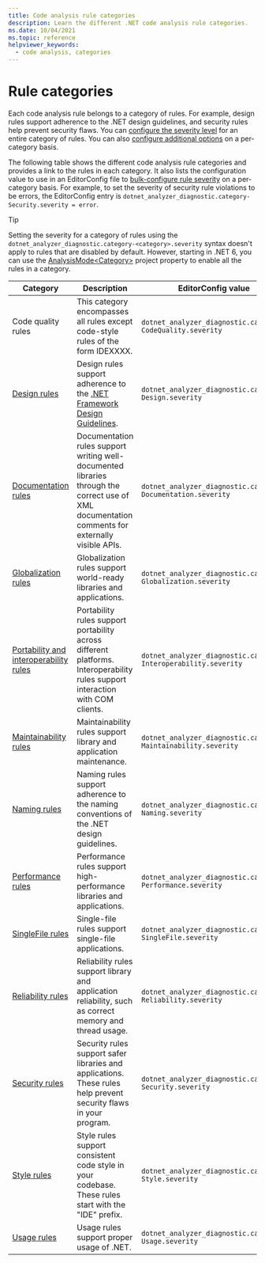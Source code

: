 ```yaml
---
title: Code analysis rule categories
description: Learn the different .NET code analysis rule categories.
ms.date: 10/04/2021
ms.topic: reference
helpviewer_keywords:
  - code analysis, categories
---
```

# Rule categories

Each code analysis rule belongs to a category of rules. For example, design rules support adherence to the .NET design guidelines, and security rules help prevent security flaws. You can [configure the severity level](configuration-options.md#scope) for an entire category of rules. You can also [configure additional options](code-quality-rule-options.md#category-of-rules) on a per-category basis.

The following table shows the different code analysis rule categories and provides a link to the rules in each category. It also lists the configuration value to use in an EditorConfig file to [bulk-configure rule severity](configuration-options.md#severity-level) on a per-category basis. For example, to set the severity of security rule violations to be errors, the EditorConfig entry is `dotnet_analyzer_diagnostic.category-Security.severity = error`.

> [!TIP]
> Setting the severity for a category of rules using the `dotnet_analyzer_diagnostic.category-<category>.severity` syntax doesn't apply to rules that are disabled by default. However, starting in .NET 6, you can use the [AnalysisMode\<Category>](../../core/project-sdk/msbuild-props.md#analysismodecategory) project property to enable all the rules in a category.

| Category | Description | EditorConfig value |
| - | - | - |
| Code quality rules | This category encompasses all rules except code-style rules of the form IDEXXXX. | `dotnet_analyzer_diagnostic.category-CodeQuality.severity` |
| [Design rules](quality-rules/design-warnings.md) | Design rules support adherence to the [.NET Framework Design Guidelines](../../standard/design-guidelines/index.md). | `dotnet_analyzer_diagnostic.category-Design.severity` |
| [Documentation rules](quality-rules/documentation-warnings.md) | Documentation rules support writing well-documented libraries through the correct use of XML documentation comments for externally visible APIs. | `dotnet_analyzer_diagnostic.category-Documentation.severity` |
| [Globalization rules](quality-rules/globalization-warnings.md) | Globalization rules support world-ready libraries and applications. | `dotnet_analyzer_diagnostic.category-Globalization.severity` |
| [Portability and interoperability rules](quality-rules/interoperability-warnings.md) | Portability rules support portability across different platforms. Interoperability rules support interaction with COM clients. | `dotnet_analyzer_diagnostic.category-Interoperability.severity` |
| [Maintainability rules](quality-rules/maintainability-warnings.md) | Maintainability rules support library and application maintenance. | `dotnet_analyzer_diagnostic.category-Maintainability.severity` |
| [Naming rules](quality-rules/naming-warnings.md) | Naming rules support adherence to the naming conventions of the .NET design guidelines. | `dotnet_analyzer_diagnostic.category-Naming.severity` |
| [Performance rules](quality-rules/performance-warnings.md) | Performance rules support high-performance libraries and applications. | `dotnet_analyzer_diagnostic.category-Performance.severity` |
| [SingleFile rules](quality-rules/singlefile-warnings.md) | Single-file rules support single-file applications. | `dotnet_analyzer_diagnostic.category-SingleFile.severity` |
| [Reliability rules](quality-rules/reliability-warnings.md) | Reliability rules support library and application reliability, such as correct memory and thread usage. | `dotnet_analyzer_diagnostic.category-Reliability.severity` |
| [Security rules](quality-rules/security-warnings.md) | Security rules support safer libraries and applications. These rules help prevent security flaws in your program. | `dotnet_analyzer_diagnostic.category-Security.severity` |
| [Style rules](style-rules/index.md) | Style rules support consistent code style in your codebase. These rules start with the "IDE" prefix. | `dotnet_analyzer_diagnostic.category-Style.severity` |
| [Usage rules](quality-rules/usage-warnings.md) | Usage rules support proper usage of .NET. | `dotnet_analyzer_diagnostic.category-Usage.severity` |
